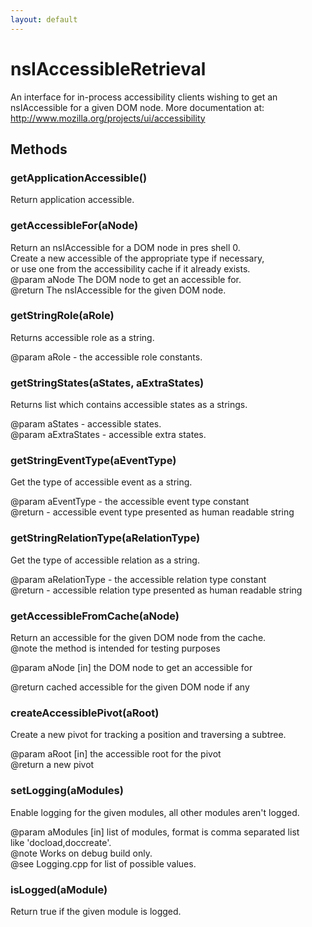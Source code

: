 ```yaml
---
layout: default
---
```


# nsIAccessibleRetrieval #
  
An interface for in-process accessibility clients wishing to get an  
nsIAccessible for a given DOM node.  More documentation at:  
  http://www.mozilla.org/projects/ui/accessibility  
  

## Methods ##

### getApplicationAccessible() ###
  
Return application accessible.  
  

### getAccessibleFor(aNode) ###
  
Return an nsIAccessible for a DOM node in pres shell 0.  
Create a new accessible of the appropriate type if necessary,  
or use one from the accessibility cache if it already exists.  
@param aNode The DOM node to get an accessible for.  
@return The nsIAccessible for the given DOM node.  
  

### getStringRole(aRole) ###
  
Returns accessible role as a string.  
  
@param aRole - the accessible role constants.  
  

### getStringStates(aStates, aExtraStates) ###
  
Returns list which contains accessible states as a strings.  
  
@param aStates - accessible states.  
@param aExtraStates - accessible extra states.  
  

### getStringEventType(aEventType) ###
  
Get the type of accessible event as a string.  
  
@param aEventType - the accessible event type constant  
@return - accessible event type presented as human readable string  
  

### getStringRelationType(aRelationType) ###
  
Get the type of accessible relation as a string.  
  
@param aRelationType - the accessible relation type constant  
@return - accessible relation type presented as human readable string  
  

### getAccessibleFromCache(aNode) ###
  
Return an accessible for the given DOM node from the cache.  
@note  the method is intended for testing purposes  
  
@param aNode  [in] the DOM node to get an accessible for  
  
@return       cached accessible for the given DOM node if any  
  

### createAccessiblePivot(aRoot) ###
  
Create a new pivot for tracking a position and traversing a subtree.  
  
@param aRoot [in] the accessible root for the pivot  
@return a new pivot  
  

### setLogging(aModules) ###
  
Enable logging for the given modules, all other modules aren't logged.  
  
@param aModules [in] list of modules, format is comma separated list  
                     like 'docload,doccreate'.  
@note Works on debug build only.  
@see Logging.cpp for list of possible values.  
  

### isLogged(aModule) ###
  
Return true if the given module is logged.  
  
